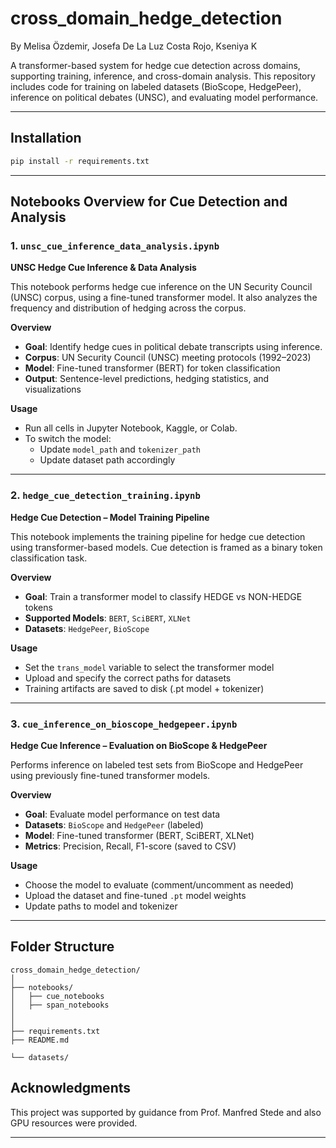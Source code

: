 # cross_domain_hedge_detection

By Melisa Özdemir, Josefa De La Luz Costa Rojo, Kseniya K 

A transformer-based system for hedge cue detection across domains, supporting training, inference, and cross-domain analysis. This repository includes code for training on labeled datasets (BioScope, HedgePeer), inference on political debates (UNSC), and evaluating model performance.

---

## Installation

```bash
pip install -r requirements.txt
```

---

## Notebooks Overview for Cue Detection and Analysis

### 1. `unsc_cue_inference_data_analysis.ipynb`
**UNSC Hedge Cue Inference & Data Analysis**

This notebook performs hedge cue inference on the UN Security Council (UNSC) corpus, using a fine-tuned transformer model. It also analyzes the frequency and distribution of hedging across the corpus.

**Overview**
- **Goal**: Identify hedge cues in political debate transcripts using inference.
- **Corpus**: UN Security Council (UNSC) meeting protocols (1992–2023)
- **Model**: Fine-tuned transformer (BERT) for token classification
- **Output**: Sentence-level predictions, hedging statistics, and visualizations

**Usage**
- Run all cells in Jupyter Notebook, Kaggle, or Colab.
- To switch the model:
  - Update `model_path` and `tokenizer_path`
  - Update dataset path accordingly

---

### 2. `hedge_cue_detection_training.ipynb`
**Hedge Cue Detection – Model Training Pipeline**

This notebook implements the training pipeline for hedge cue detection using transformer-based models. Cue detection is framed as a binary token classification task.

**Overview**
- **Goal**: Train a transformer model to classify HEDGE vs NON-HEDGE tokens
- **Supported Models**: `BERT`, `SciBERT`, `XLNet`  
- **Datasets**: `HedgePeer`, `BioScope`

**Usage**
- Set the `trans_model` variable to select the transformer model
- Upload and specify the correct paths for datasets
- Training artifacts are saved to disk (.pt model + tokenizer)

---

### 3. `cue_inference_on_bioscope_hedgepeer.ipynb`
**Hedge Cue Inference – Evaluation on BioScope & HedgePeer**

Performs inference on labeled test sets from BioScope and HedgePeer using previously fine-tuned transformer models.

**Overview**
- **Goal**: Evaluate model performance on test data
- **Datasets**: `BioScope` and `HedgePeer` (labeled)
- **Model**: Fine-tuned transformer (BERT, SciBERT, XLNet)
- **Metrics**: Precision, Recall, F1-score (saved to CSV)

**Usage**
- Choose the model to evaluate (comment/uncomment as needed)
- Upload the dataset and fine-tuned `.pt` model weights
- Update paths to model and tokenizer

---

## Folder Structure 

```
cross_domain_hedge_detection/
│
├── notebooks/
│   ├── cue_notebooks
│   ├── span_notebooks
│   
│
├── requirements.txt
├── README.md

└── datasets/   
```


## Acknowledgments

This project was supported by guidance from Prof. Manfred Stede and also GPU resources were provided.

---
